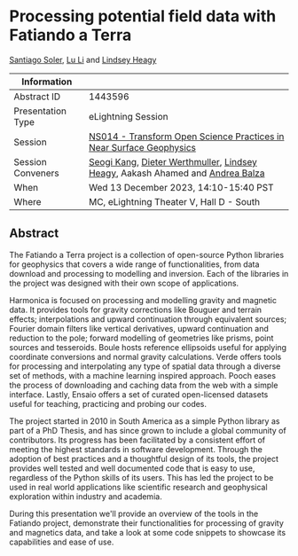 # Processing potential field data with Fatiando a Terra

[Santiago Soler][santisoler], [Lu Li][lu] and [Lindsey Heagy][lindsey]

| **Information** | |
|---|---|
| Abstract ID | 1443596 |
| Presentation Type | eLightning Session |
| Session | [NS014 - Transform Open Science Practices in Near Surface Geophysics][ns014] |
| Session Conveners | [Seogi Kang][seogi], [Dieter Werthmuller][dieter], [Lindsey Heagy][lindsey], Aakash Ahamed and [Andrea Balza][andrea] |
| When | Wed 13 December 2023, 14:10-15:40 PST |
| Where | MC, eLightning Theater V, Hall D - South |


## Abstract

The Fatiando a Terra project is a collection of open-source Python libraries
for geophysics that covers a wide range of functionalities, from data download
and processing to modelling and inversion. Each of the libraries in the project
was designed with their own scope of applications.

Harmonica is focused on processing and modelling gravity and magnetic data. It
provides tools for gravity corrections like Bouguer and terrain effects;
interpolations and upward continuation through equivalent sources; Fourier
domain filters like vertical derivatives, upward continuation and reduction to
the pole; forward modelling of geometries like prisms, point sources and
tesseroids. Boule hosts reference ellipsoids useful for applying coordinate
conversions and normal gravity calculations. Verde offers tools for processing
and interpolating any type of spatial data through a diverse set of methods,
with a machine learning inspired approach. Pooch eases the process of
downloading and caching data from the web with a simple interface. Lastly,
Ensaio offers a set of curated open-licensed datasets useful for teaching,
practicing and probing our codes.

The project started in 2010 in South America as a simple Python library as part
of a PhD Thesis, and has since grown to include a global community of
contributors. Its progress has been facilitated by a consistent effort of
meeting the highest standards in software development. Through the adoption of
best practices and a thoughtful design of its tools, the project provides well
tested and well documented code that is easy to use, regardless of the Python
skills of its users. This has led the project to be used in real world
applications like scientific research and geophysical exploration within
industry and academia.

During this presentation we'll provide an overview of the tools in the Fatiando
project, demonstrate their functionalities for processing of gravity and
magnetics data, and take a look at some code snippets to showcase its
capabilities and ease of use.


[santisoler]: https://www.santisoler.com
[lindsey]: https://lindseyjh.ca
[lu]: https://github.com/LL-Geo
[ns014]: https://agu.confex.com/agu/fm23/prelim.cgi/Session/192206
[seogi]: https://sgkang.github.io
[dieter]: https://werthmuller.org
[andrea]: https://www.andreabalza.com
